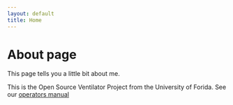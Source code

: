 ```yaml
---
layout: default
title: Home
---
```

# About page

This page tells you a little bit about me.




This is the Open Source Ventilator Project from the University of Forida.
See our [operators manual](./docs/OperatorsManual/manual.html)
